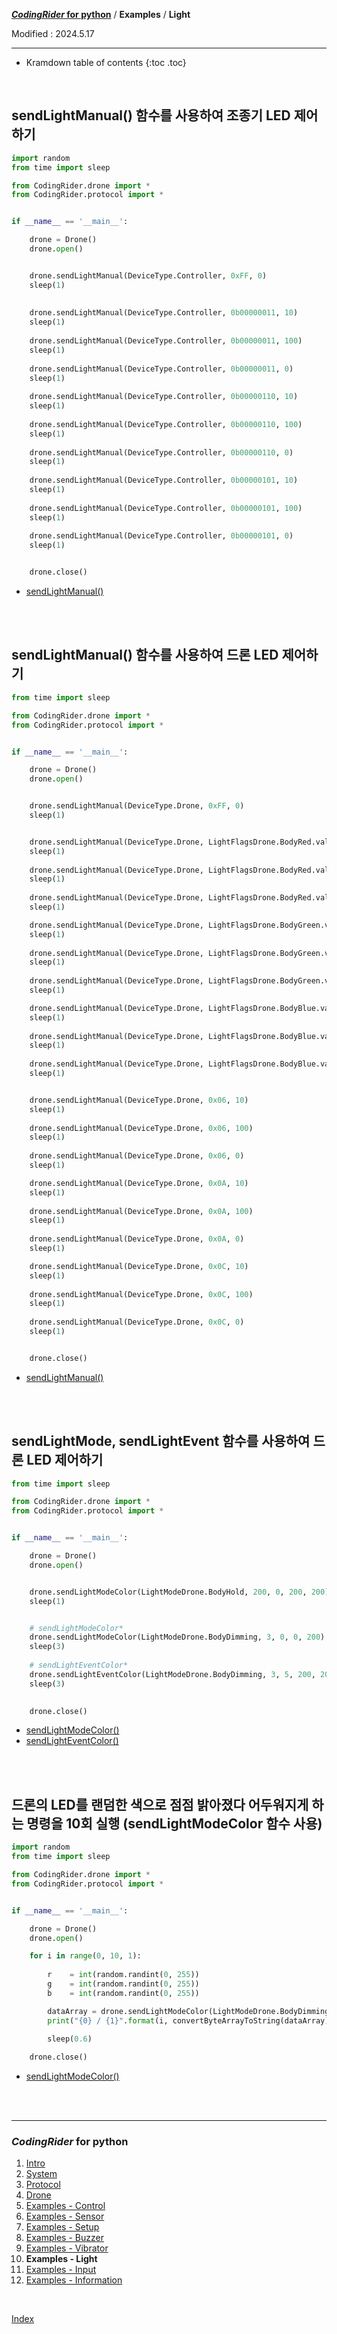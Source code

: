 **[*CodingRider* for python](index.md)** / **Examples** / **Light**

Modified : 2024.5.17

---

* Kramdown table of contents
{:toc .toc}

<br>


<a name="LightManual"></a>
## sendLightManual() 함수를 사용하여 조종기 LED 제어하기

```py
import random
from time import sleep

from CodingRider.drone import *
from CodingRider.protocol import *


if __name__ == '__main__':

    drone = Drone()
    drone.open()


    drone.sendLightManual(DeviceType.Controller, 0xFF, 0)
    sleep(1)
    
    
    drone.sendLightManual(DeviceType.Controller, 0b00000011, 10)
    sleep(1)
    
    drone.sendLightManual(DeviceType.Controller, 0b00000011, 100)
    sleep(1)
    
    drone.sendLightManual(DeviceType.Controller, 0b00000011, 0)
    sleep(1)
    
    drone.sendLightManual(DeviceType.Controller, 0b00000110, 10)
    sleep(1)
    
    drone.sendLightManual(DeviceType.Controller, 0b00000110, 100)
    sleep(1)
    
    drone.sendLightManual(DeviceType.Controller, 0b00000110, 0)
    sleep(1)
    
    drone.sendLightManual(DeviceType.Controller, 0b00000101, 10)
    sleep(1)
    
    drone.sendLightManual(DeviceType.Controller, 0b00000101, 100)
    sleep(1)
    
    drone.sendLightManual(DeviceType.Controller, 0b00000101, 0)
    sleep(1)


    drone.close()
```

- [sendLightManual()](04_drone.md#sendLightManual)


<br>
<br>

## sendLightManual() 함수를 사용하여 드론 LED 제어하기

```py
from time import sleep

from CodingRider.drone import *
from CodingRider.protocol import *


if __name__ == '__main__':

    drone = Drone()
    drone.open()


    drone.sendLightManual(DeviceType.Drone, 0xFF, 0)
    sleep(1)


    drone.sendLightManual(DeviceType.Drone, LightFlagsDrone.BodyRed.value, 10)
    sleep(1)
    
    drone.sendLightManual(DeviceType.Drone, LightFlagsDrone.BodyRed.value, 100)
    sleep(1)
    
    drone.sendLightManual(DeviceType.Drone, LightFlagsDrone.BodyRed.value, 0)
    sleep(1)

    drone.sendLightManual(DeviceType.Drone, LightFlagsDrone.BodyGreen.value, 10)
    sleep(1)
    
    drone.sendLightManual(DeviceType.Drone, LightFlagsDrone.BodyGreen.value, 100)
    sleep(1)
    
    drone.sendLightManual(DeviceType.Drone, LightFlagsDrone.BodyGreen.value, 0)
    sleep(1)

    drone.sendLightManual(DeviceType.Drone, LightFlagsDrone.BodyBlue.value, 10)
    sleep(1)
    
    drone.sendLightManual(DeviceType.Drone, LightFlagsDrone.BodyBlue.value, 100)
    sleep(1)
    
    drone.sendLightManual(DeviceType.Drone, LightFlagsDrone.BodyBlue.value, 0)
    sleep(1)


    drone.sendLightManual(DeviceType.Drone, 0x06, 10)
    sleep(1)
    
    drone.sendLightManual(DeviceType.Drone, 0x06, 100)
    sleep(1)
    
    drone.sendLightManual(DeviceType.Drone, 0x06, 0)
    sleep(1)

    drone.sendLightManual(DeviceType.Drone, 0x0A, 10)
    sleep(1)
    
    drone.sendLightManual(DeviceType.Drone, 0x0A, 100)
    sleep(1)
    
    drone.sendLightManual(DeviceType.Drone, 0x0A, 0)
    sleep(1)

    drone.sendLightManual(DeviceType.Drone, 0x0C, 10)
    sleep(1)
    
    drone.sendLightManual(DeviceType.Drone, 0x0C, 100)
    sleep(1)
    
    drone.sendLightManual(DeviceType.Drone, 0x0C, 0)
    sleep(1)


    drone.close()
```

- [sendLightManual()](04_drone.md#sendLightManual)


<br>
<br>



## sendLightMode, sendLightEvent 함수를 사용하여 드론 LED 제어하기


```py
from time import sleep

from CodingRider.drone import *
from CodingRider.protocol import *


if __name__ == '__main__':

    drone = Drone()
    drone.open()


    drone.sendLightModeColor(LightModeDrone.BodyHold, 200, 0, 200, 200)
    sleep(1)


    # sendLightModeColor*
    drone.sendLightModeColor(LightModeDrone.BodyDimming, 3, 0, 0, 200)
    sleep(3)
    
    # sendLightEventColor*
    drone.sendLightEventColor(LightModeDrone.BodyDimming, 3, 5, 200, 200, 200)
    sleep(3)
    

    drone.close()
```

- [sendLightModeColor()](04_drone.md#sendLightModeColor)
- [sendLightEventColor()](04_drone.md#sendLightEventColor)


<br>
<br>


## 드론의 LED를 랜덤한 색으로 점점 밝아졌다 어두워지게 하는 명령을 10회 실행 (sendLightModeColor 함수 사용)

```py
import random
from time import sleep

from CodingRider.drone import *
from CodingRider.protocol import *


if __name__ == '__main__':

    drone = Drone()
    drone.open()

    for i in range(0, 10, 1):
        
        r    = int(random.randint(0, 255))
        g    = int(random.randint(0, 255))
        b    = int(random.randint(0, 255))

        dataArray = drone.sendLightModeColor(LightModeDrone.BodyDimming, 1, r, g, b)
        print("{0} / {1}".format(i, convertByteArrayToString(dataArray)))

        sleep(0.6)
    
    drone.close()
```

- [sendLightModeColor()](04_drone.md#sendLightModeColor)


<br>
<br>


---

<h3><i>CodingRider</i> for python</H3>

 1. [Intro](01_intro.md)
 2. [System](02_system.md)
 3. [Protocol](03_protocol.md)
 4. [Drone](04_drone.md)
 5. [Examples - Control](examples_01_control.md)
 6. [Examples - Sensor](examples_02_sensor.md)
 7. [Examples - Setup](examples_03_setup.md)
 8. [Examples - Buzzer](examples_04_buzzer.md)
 9. [Examples - Vibrator](examples_05_vibrator.md)
10. **Examples - Light**
11. [Examples - Input](examples_07_input.md)
12. [Examples - Information](examples_08_information.md)
<br>

[Index](index.md)
